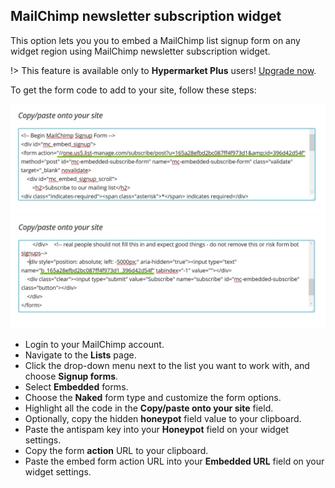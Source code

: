 ## MailChimp newsletter subscription widget

This option lets you you to embed a MailChimp list signup form on any widget region using MailChimp newsletter subscription widget.

!> This feature is available only to **Hypermarket Plus** users! [Upgrade now](https://www.mypreview.one).

To get the form code to add to your site, follow these steps:

![MailChimp forml](img/mailchimp-form-action.png)
![MailChimp form honeypot](img/mailchimp-form-honeypot.png)

* Login to your MailChimp account.
* Navigate to the **Lists** page.
* Click the drop-down menu next to the list you want to work with, and choose **Signup forms**.
* Select **Embedded** forms.
* Choose the **Naked** form type and customize the form options.
* Highlight all the code in the **Copy/paste onto your site** field.
* Optionally, copy the hidden **honeypot** field value to your clipboard.
* Paste the antispam key into your **Honeypot** field on your widget settings.
* Copy the form **action** URL to your clipboard.
* Paste the embed form action URL into your **Embedded URL** field on your widget settings.
